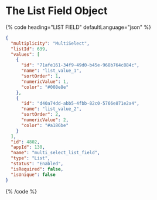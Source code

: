 # The List Field Object

{% code heading="LIST FIELD" defaultLanguage="json" %}

```json
{
  "multiplicity": "MultiSelect",
  "listId": 639,
  "values": [
    {
      "id": "71afe161-34f9-49d0-b45e-968b764c884c",
      "name": "list_value_1",
      "sortOrder": 1,
      "numericValue": 1,
      "color": "#008e8e"
    },
    {
      "id": "d40a74dd-abb5-4fbb-82c0-5766e871e2a4",
      "name": "list_value_2",
      "sortOrder": 2,
      "numericValue": 2,
      "color": "#a186be"
    }
  ],
  "id": 4802,
  "appId": 130,
  "name": "multi_select_list_field",
  "type": "List",
  "status": "Enabled",
  "isRequired": false,
  "isUnique": false
}
```

{% /code %}
